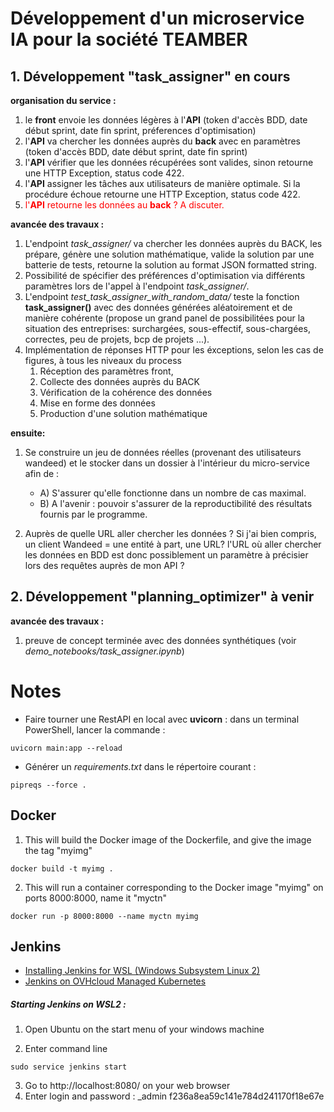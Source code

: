 # Développement d'un microservice IA pour la société TEAMBER



## 1. Développement "task_assigner" en cours

__organisation du service :__

1. le __front__ envoie les données légères à l'__API__ (token d'accès BDD, date début sprint, date fin sprint, préferences d'optimisation)
2. l'__API__ va chercher les données auprès du __back__ avec en paramètres (token d'accès BDD, date début sprint, date fin sprint)
3. l'__API__ vérifier que les données récupérées sont valides, sinon retourne une HTTP Exception, status code 422.
3. l'__API__ assigner les tâches aux utilisateurs de manière optimale. Si la procédure échoue retourne une HTTP Exception, status code 422.
4. <span style="color:red"> l'__API__ retourne les données au __back__ ? A discuter.</span>

__avancée des travaux :__
1. L'endpoint *task_assigner/* va chercher les données auprès du BACK, les prépare, génère une solution mathématique, valide la solution par une batterie de tests, retourne la solution au format JSON formatted string. 
2. Possibilité de spécifier des préférences d'optimisation via différents paramètres lors de l'appel à l'endpoint *task_assigner/*.
3. L'endpoint *test_task_assigner_with_random_data/* teste la fonction __task_assigner()__ avec des données générées aléatoirement et de manière cohérente (propose un grand panel de possibilitées pour la situation des entreprises: surchargées, sous-effectif, sous-chargées, correctes, peu de projets, bcp de projets ...).
3. Implémentation de réponses HTTP pour les éxceptions, selon les cas de figures, à tous les niveaux du process 
    1. Réception des paramètres front,
    2. Collecte des données auprès du BACK
    3. Vérification de la cohérence des données
    4. Mise en forme des données
    5. Production d'une solution mathématique

__ensuite:__

1. Se construire un jeu de données réelles (provenant des utilisateurs wandeed) et le stocker dans un dossier à l'intérieur du micro-service afin de :
    - A) S'assurer qu'elle fonctionne dans un nombre de cas maximal.
    - B) A l'avenir : pouvoir s'assurer de la reproductibilité des résultats fournis par le programme.

2. Auprès de quelle URL aller chercher les données ? Si j'ai bien compris, un client Wandeed = une entité à part, une URL? l'URL où aller chercher les données en BDD est donc possiblement un paramètre à précisier lors des requêtes auprès de mon API ?






## 2. Développement "planning_optimizer" à venir

__avancée des travaux :__
1. preuve de concept terminée avec des données synthétiques (voir *demo_notebooks/task_assigner.ipynb*)

# Notes

- Faire tourner une RestAPI en local avec __uvicorn__ : dans un terminal PowerShell, lancer la commande :
```
uvicorn main:app --reload
```
- Générer un *requirements.txt* dans le répertoire courant :
```
pipreqs --force .
```

## Docker
1. This will build the Docker image of the Dockerfile, and give the image the tag "myimg"
```
docker build -t myimg .
```    
2. This will run a container corresponding to the Docker image "myimg"  on ports 8000:8000, name it "myctn"
```
docker run -p 8000:8000 --name myctn myimg
```

## Jenkins 

- [Installing Jenkins for WSL (Windows Subsystem Linux 2)](https://dev.to/davidkou/install-jenkins-in-windows-subsystem-for-linux-wsl2-209)
- [Jenkins on OVHcloud Managed Kubernetes](https://docs.ovh.com/ie/en/kubernetes/installing-jenkins/)

##### Starting Jenkins on WSL2 :
1. Open Ubuntu on the start menu of your windows machine

2. Enter command line 
```
sudo service jenkins start
```
3. Go to http://localhost:8080/ on your web browser
4. Enter login and password : _admin f236a8ea59c141e784d241170f18e67e
